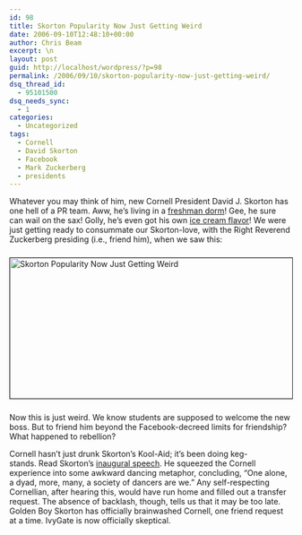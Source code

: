 ```yaml
---
id: 98
title: Skorton Popularity Now Just Getting Weird
date: 2006-09-10T12:48:10+00:00
author: Chris Beam
excerpt: \n
layout: post
guid: http://localhost/wordpress/?p=98
permalink: /2006/09/10/skorton-popularity-now-just-getting-weird/
dsq_thread_id:
  - 95101500
dsq_needs_sync:
  - 1
categories:
  - Uncategorized
tags:
  - Cornell
  - David Skorton
  - Facebook
  - Mark Zuckerberg
  - presidents
---
```

Whatever you may think of him, new Cornell President David J. Skorton has one hell of a PR team. Aww, he&#8217;s living in a [freshman dorm](http://www.ivygateblog.com/2006/08/cornellgasm_president_skortons_first_day.html)! Gee, he sure can wail on the sax! Golly, he&#8217;s even&nbsp;got&nbsp;his own&nbsp;[ice cream flavor](http://www.ivygateblog.com/2006/09/breaking_skorton_ice_cream_delicious.html)!&nbsp;We were just getting ready to consummate our Skorton-love,&nbsp;with the Right Reverend Zuckerberg presiding (i.e., friend him), when we saw this:&nbsp;&nbsp;

<img width="546" vspace="10" hspace="0" height="251" border="1" align="middle" src="http://www.ivygateblog.com/wp-content/uploads/2006/09/Picture%202%5B1%5D.png" alt="Skorton Popularity Now Just Getting Weird" />
  
Now this is just weird. We know students are supposed to welcome the new boss. But to friend him beyond the Facebook-decreed limits for friendship? What happened to rebellion?

Cornell hasn&#8217;t just drunk Skorton&#8217;s Kool-Aid; it&#8217;s been doing keg-stands.&nbsp;Read Skorton&#8217;s [inaugural speech](http://www.cornellsun.com/node/18146).&nbsp;He squeezed the Cornell experience into some awkward dancing metaphor,&nbsp;concluding, &#8220;One alone, a dyad, more, many, a society of dancers are we.&#8221; Any self-respecting Cornellian,&nbsp;after&nbsp;hearing this,&nbsp;would have run home&nbsp;and filled out a transfer request. The absence of backlash, though, tells us that it may be too late. Golden Boy Skorton has officially brainwashed Cornell, one friend request at a time. IvyGate is now <span class="c1">officially skeptical</span>.